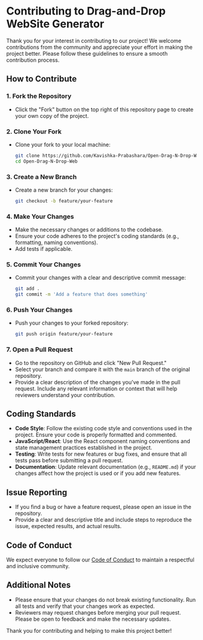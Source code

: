 # Contributing to Drag-and-Drop WebSite Generator

Thank you for your interest in contributing to our project! We welcome contributions from the community and appreciate your effort in making the project better. Please follow these guidelines to ensure a smooth contribution process.

## How to Contribute

### 1. **Fork the Repository**

- Click the "Fork" button on the top right of this repository page to create your own copy of the project.

### 2. **Clone Your Fork**

- Clone your fork to your local machine:
    ```bash
    git clone https://github.com/Kavishka-Prabashara/Open-Drag-N-Drop-Web.git
    cd Open-Drag-N-Drop-Web
    ```

### 3. **Create a New Branch**

- Create a new branch for your changes:
    ```bash
    git checkout -b feature/your-feature
    ```

### 4. **Make Your Changes**

- Make the necessary changes or additions to the codebase.
- Ensure your code adheres to the project's coding standards (e.g., formatting, naming conventions).
- Add tests if applicable.

### 5. **Commit Your Changes**

- Commit your changes with a clear and descriptive commit message:
    ```bash
    git add .
    git commit -m 'Add a feature that does something'
    ```

### 6. **Push Your Changes**

- Push your changes to your forked repository:
    ```bash
    git push origin feature/your-feature
    ```

### 7. **Open a Pull Request**

- Go to the repository on GitHub and click "New Pull Request."
- Select your branch and compare it with the `main` branch of the original repository.
- Provide a clear description of the changes you’ve made in the pull request. Include any relevant information or context that will help reviewers understand your contribution.

## Coding Standards

- **Code Style**: Follow the existing code style and conventions used in the project. Ensure your code is properly formatted and commented.
- **JavaScript/React**: Use the React component naming conventions and state management practices established in the project.
- **Testing**: Write tests for new features or bug fixes, and ensure that all tests pass before submitting a pull request.
- **Documentation**: Update relevant documentation (e.g., `README.md`) if your changes affect how the project is used or if you add new features.

## Issue Reporting

- If you find a bug or have a feature request, please open an issue in the repository.
- Provide a clear and descriptive title and include steps to reproduce the issue, expected results, and actual results.

## Code of Conduct

We expect everyone to follow our [Code of Conduct](CODE_OF_CONDUCT.md) to maintain a respectful and inclusive community.

## Additional Notes

- Please ensure that your changes do not break existing functionality. Run all tests and verify that your changes work as expected.
- Reviewers may request changes before merging your pull request. Please be open to feedback and make the necessary updates.

Thank you for contributing and helping to make this project better!

